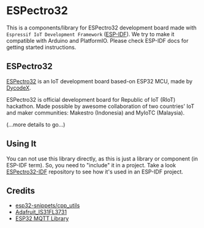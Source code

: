 ESPectro32
==========

This is a components/library for ESPectro32 development board made with `Espressif IoT Development Framework` ([ESP-IDF](https://github.com/espressif/esp-idf)). We try to make it compatible with Arduino and PlatformIO.
Please check ESP-IDF docs for getting started instructions.

## ESPectro32

[ESPectro32](https://shop.makestro.com/product/espectro32/) is an IoT development board based-on ESP32 MCU, made by [DycodeX](https://dycodex.com).

ESPectro32 is official development board for Republic of IoT (RIoT) hackathon. Made possible by awesome collaboration of two countries' IoT and maker communities: Makestro (Indonesia) and MyIoTC (Malaysia).

(...more details to go...)

## Using It

You can not use this library directly, as this is just a library or component (in ESP-IDF term). So, you need to "include" it in a project. Take a look [ESPectro32-IDF](https://github.com/dycodex/ESPectro32-IDF) repository to see how it's used in an ESP-IDF project. 

## Credits

* [esp32-snippets/cpp_utils](https://github.com/nkolban/esp32-snippets/tree/master/cpp_utils)
* [Adafruit_IS31FL3731](https://github.com/adafruit/Adafruit_IS31FL3731)
* [ESP32 MQTT Library](https://github.com/tuanpmt/espmqtt)
